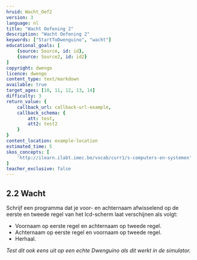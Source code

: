 ```yaml
---
hruid: Wacht_Oef2
version: 3
language: nl
title: "Wacht Oefening 2"
description: "Wacht Oefening 2"
keywords: ["StartToDwenguino", "wacht"]
educational_goals: [
    {source: Source, id: id}, 
    {source: Source2, id: id2}
]
copyright: dwengo
licence: dwengo
content_type: text/markdown
available: true
target_ages: [10, 11, 12, 13, 14]
difficulty: 3
return_value: {
    callback_url: callback-url-example,
    callback_schema: {
        att: test,
        att2: test2
    }
}
content_location: example-location
estimated_time: 5
skos_concepts: [
    'http://ilearn.ilabt.imec.be/vocab/curr1/s-computers-en-systemen'
]
teacher_exclusive: false
---
```


## 2.2 Wacht

Schrijf een programma dat je voor- en achternaam afwisselend op de eerste en tweede regel van het lcd-scherm laat verschijnen als volgt:

* Voornaam op eerste regel en achternaam op tweede regel.
* Achternaam op eerste regel en voornaam op tweede regel.
* Herhaal.


*Test dit ook eens uit op een echte Dwenguino als dit werkt in de simulator.*